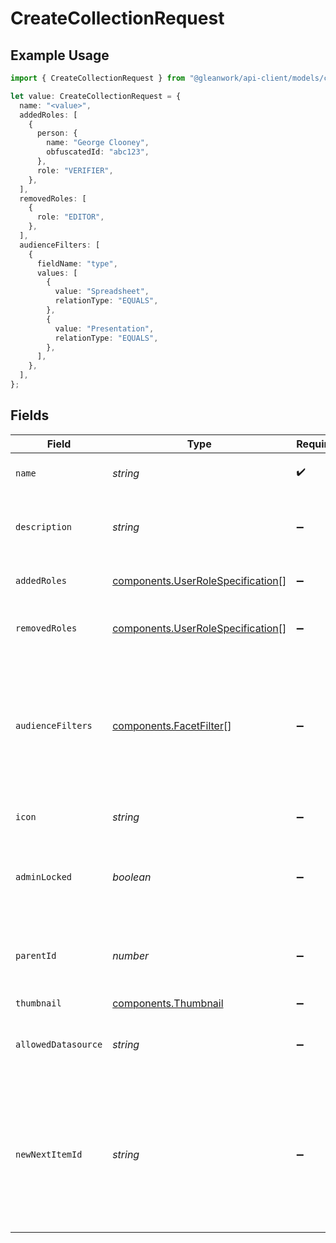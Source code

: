 # CreateCollectionRequest

## Example Usage

```typescript
import { CreateCollectionRequest } from "@gleanwork/api-client/models/components";

let value: CreateCollectionRequest = {
  name: "<value>",
  addedRoles: [
    {
      person: {
        name: "George Clooney",
        obfuscatedId: "abc123",
      },
      role: "VERIFIER",
    },
  ],
  removedRoles: [
    {
      role: "EDITOR",
    },
  ],
  audienceFilters: [
    {
      fieldName: "type",
      values: [
        {
          value: "Spreadsheet",
          relationType: "EQUALS",
        },
        {
          value: "Presentation",
          relationType: "EQUALS",
        },
      ],
    },
  ],
};
```

## Fields

| Field                                                                                                                                                     | Type                                                                                                                                                      | Required                                                                                                                                                  | Description                                                                                                                                               |
| --------------------------------------------------------------------------------------------------------------------------------------------------------- | --------------------------------------------------------------------------------------------------------------------------------------------------------- | --------------------------------------------------------------------------------------------------------------------------------------------------------- | --------------------------------------------------------------------------------------------------------------------------------------------------------- |
| `name`                                                                                                                                                    | *string*                                                                                                                                                  | :heavy_check_mark:                                                                                                                                        | The unique name of the Collection.                                                                                                                        |
| `description`                                                                                                                                             | *string*                                                                                                                                                  | :heavy_minus_sign:                                                                                                                                        | A brief summary of the Collection's contents.                                                                                                             |
| `addedRoles`                                                                                                                                              | [components.UserRoleSpecification](../../models/components/userrolespecification.md)[]                                                                    | :heavy_minus_sign:                                                                                                                                        | A list of added user roles for the Collection.                                                                                                            |
| `removedRoles`                                                                                                                                            | [components.UserRoleSpecification](../../models/components/userrolespecification.md)[]                                                                    | :heavy_minus_sign:                                                                                                                                        | A list of removed user roles for the Collection.                                                                                                          |
| `audienceFilters`                                                                                                                                         | [components.FacetFilter](../../models/components/facetfilter.md)[]                                                                                        | :heavy_minus_sign:                                                                                                                                        | Filters which restrict who should see this Collection. Values are taken from the corresponding filters in people search.                                  |
| `icon`                                                                                                                                                    | *string*                                                                                                                                                  | :heavy_minus_sign:                                                                                                                                        | The emoji icon of this Collection.                                                                                                                        |
| `adminLocked`                                                                                                                                             | *boolean*                                                                                                                                                 | :heavy_minus_sign:                                                                                                                                        | Indicates whether edits are allowed for everyone or only admins.                                                                                          |
| `parentId`                                                                                                                                                | *number*                                                                                                                                                  | :heavy_minus_sign:                                                                                                                                        | The parent of this Collection, or 0 if it's a top-level Collection.                                                                                       |
| `thumbnail`                                                                                                                                               | [components.Thumbnail](../../models/components/thumbnail.md)                                                                                              | :heavy_minus_sign:                                                                                                                                        | N/A                                                                                                                                                       |
| `allowedDatasource`                                                                                                                                       | *string*                                                                                                                                                  | :heavy_minus_sign:                                                                                                                                        | The datasource type this Collection can hold.                                                                                                             |
| `newNextItemId`                                                                                                                                           | *string*                                                                                                                                                  | :heavy_minus_sign:                                                                                                                                        | The (optional) ItemId of the next CollectionItem in sequence. If omitted, will be added to the end of the Collection. Only used if parentId is specified. |